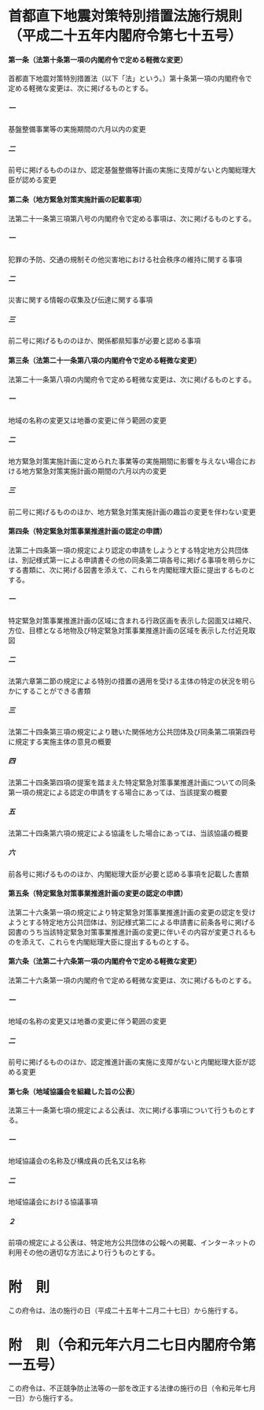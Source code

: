 # 首都直下地震対策特別措置法施行規則（平成二十五年内閣府令第七十五号）
#### 第一条（法第十条第一項の内閣府令で定める軽微な変更）
首都直下地震対策特別措置法（以下「法」という。）第十条第一項の内閣府令で定める軽微な変更は、次に掲げるものとする。
##### 一
基盤整備事業等の実施期間の六月以内の変更
##### 二
前号に掲げるもののほか、認定基盤整備等計画の実施に支障がないと内閣総理大臣が認める変更
#### 第二条（地方緊急対策実施計画の記載事項）
法第二十一条第三項第八号の内閣府令で定める事項は、次に掲げるものとする。
##### 一
犯罪の予防、交通の規制その他災害地における社会秩序の維持に関する事項
##### 二
災害に関する情報の収集及び伝達に関する事項
##### 三
前二号に掲げるもののほか、関係都県知事が必要と認める事項
#### 第三条（法第二十一条第八項の内閣府令で定める軽微な変更）
法第二十一条第八項の内閣府令で定める軽微な変更は、次に掲げるものとする。
##### 一
地域の名称の変更又は地番の変更に伴う範囲の変更
##### 二
地方緊急対策実施計画に定められた事業等の実施期間に影響を与えない場合における地方緊急対策実施計画の期間の六月以内の変更
##### 三
前二号に掲げるもののほか、地方緊急対策実施計画の趣旨の変更を伴わない変更
#### 第四条（特定緊急対策事業推進計画の認定の申請）
法第二十四条第一項の規定により認定の申請をしようとする特定地方公共団体は、別記様式第一による申請書その他の同条第二項各号に掲げる事項を明らかにする書類に、次に掲げる図書を添えて、これらを内閣総理大臣に提出するものとする。
##### 一
特定緊急対策事業推進計画の区域に含まれる行政区画を表示した図面又は縮尺、方位、目標となる地物及び特定緊急対策事業推進計画の区域を表示した付近見取図
##### 二
法第六章第二節の規定による特別の措置の適用を受ける主体の特定の状況を明らかにすることができる書類
##### 三
法第二十四条第三項の規定により聴いた関係地方公共団体及び同条第二項第四号に規定する実施主体の意見の概要
##### 四
法第二十四条第四項の提案を踏まえた特定緊急対策事業推進計画についての同条第一項の規定による認定の申請をする場合にあっては、当該提案の概要
##### 五
法第二十四条第六項の規定による協議をした場合にあっては、当該協議の概要
##### 六
前各号に掲げるもののほか、内閣総理大臣が必要と認める事項を記載した書類
#### 第五条（特定緊急対策事業推進計画の変更の認定の申請）
法第二十六条第一項の規定により特定緊急対策事業推進計画の変更の認定を受けようとする特定地方公共団体は、別記様式第二による申請書に前条各号に掲げる図書のうち当該特定緊急対策事業推進計画の変更に伴いその内容が変更されるものを添えて、これらを内閣総理大臣に提出するものとする。
#### 第六条（法第二十六条第一項の内閣府令で定める軽微な変更）
法第二十六条第一項の内閣府令で定める軽微な変更は、次に掲げるものとする。
##### 一
地域の名称の変更又は地番の変更に伴う範囲の変更
##### 二
前号に掲げるもののほか、認定推進計画の実施に支障がないと内閣総理大臣が認める変更
#### 第七条（地域協議会を組織した旨の公表）
法第三十一条第七項の規定による公表は、次に掲げる事項について行うものとする。
##### 一
地域協議会の名称及び構成員の氏名又は名称
##### 二
地域協議会における協議事項
##### ２
前項の規定による公表は、特定地方公共団体の公報への掲載、インターネットの利用その他の適切な方法により行うものとする。
# 附　則
この府令は、法の施行の日（平成二十五年十二月二十七日）から施行する。
# 附　則（令和元年六月二七日内閣府令第一五号）
この府令は、不正競争防止法等の一部を改正する法律の施行の日（令和元年七月一日）から施行する。
